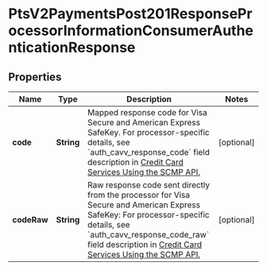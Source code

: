 
# PtsV2PaymentsPost201ResponseProcessorInformationConsumerAuthenticationResponse

## Properties
Name | Type | Description | Notes
------------ | ------------- | ------------- | -------------
**code** | **String** | Mapped response code for Visa Secure and American Express SafeKey.  For processor-specific details, see &#x60;auth_cavv_response_code&#x60; field description in [Credit Card Services Using the SCMP API.](https://apps.cybersource.com/library/documentation/dev_guides/CC_Svcs_SCMP_API/html/)  |  [optional]
**codeRaw** | **String** | Raw response code sent directly from the processor for Visa Secure and American Express SafeKey:  For processor-specific details, see &#x60;auth_cavv_response_code_raw&#x60; field description in [Credit Card Services Using the SCMP API.](https://apps.cybersource.com/library/documentation/dev_guides/CC_Svcs_SCMP_API/html/)  |  [optional]



